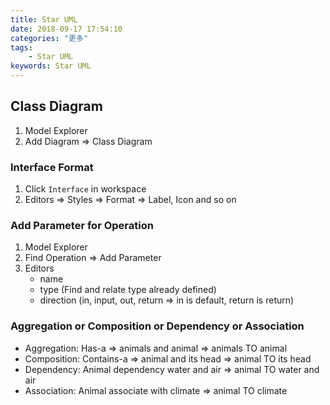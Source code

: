 ```yaml
---
title: Star UML
date: 2018-09-17 17:54:10
categories: "更多"
tags:
    - Star UML
keywords: Star UML
---
```


## Class Diagram

1. Model Explorer
2. Add Diagram => Class Diagram

### Interface Format

1. Click `Interface` in workspace
2. Editors => Styles => Format => Label, Icon and so on

### Add Parameter for Operation

1. Model Explorer
2. Find Operation => Add Parameter
3. Editors
    - name
    - type (Find and relate type already defined)
    - direction (in, input, out, return => in is default, return is return)

### Aggregation or Composition or Dependency or Association

- Aggregation: Has-a => animals and animal => animals TO animal
- Composition: Contains-a => animal and its head => animal TO its head
- Dependency: Animal dependency water and air => animal TO water and air
- Association: Animal associate with climate => animal TO climate


